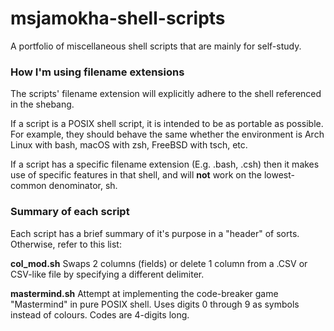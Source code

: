 # msjamokha-shell-scripts
A portfolio of miscellaneous shell scripts that are mainly for self-study.

### How I'm using filename extensions

The scripts' filename extension will explicitly adhere to the shell referenced
in the shebang.

If a script is a POSIX shell script, it is intended to be as portable as
possible. For example, they should behave the same whether the environment is
Arch Linux with bash, macOS with zsh, FreeBSD with tsch, etc.

If a script has a specific filename extension (E.g. .bash, .csh) then it makes
use of specific features in that shell, and will **not** work on the lowest-
common denominator, sh.

### Summary of each script

Each script has a brief summary of it's purpose in a "header" of sorts.
Otherwise, refer to this list:

**col_mod.sh**
Swaps 2 columns (fields) or delete 1 column from a .CSV or CSV-like file by
specifying a different delimiter.

**mastermind.sh**
Attempt at implementing the code-breaker game "Mastermind" in pure POSIX shell.
Uses digits 0 through 9 as symbols instead of colours. Codes are 4-digits long.
